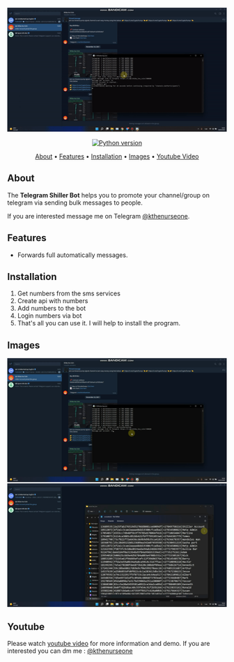 <p align="center"><a href="https://youtu.be/pgINAiz7bsM" target="_blank"><img src="https://github.com/kthenurseone-dev/telegram_shiller_bot/blob/main/shiller.gif?raw=true"></a></p>

<p align="center">
    <a href="https://www.python.org/downloads/release/python-380/"><img src="https://img.shields.io/badge/python-3.8-blue.svg?style=plastic" alt="Python version"></a>
</p>

<p align="center">
  <a href="#about">About</a>
  •
  <a href="#features">Features</a>
  •
  <a href="#installation">Installation</a>
  •
  <a href="#images">Images</a>
  •
  <a href="#youtube">Youtube Video</a>
</p>

## About
The **Telegram Shiller Bot** helps you to promote your channel/group on telegram via sending bulk messages to people.

If you are interested message me on Telegram [@kthenurseone](https://t.me/kthenurseone). 

## Features
- Forwards full automatically messages.



## Installation
1) Get numbers from the sms services
2) Create api with numbers
3) Add numbers to the bot
4) Login numbers via bot
5) That's all you can use it.
I will help to install the program.


## Images
![Telegram Message Bot](https://github.com/kthenurseone-dev/telegram_shiller_bot/blob/main/2.png?raw=true)
![Telegram Message Bot](https://github.com/kthenurseone-dev/telegram_shiller_bot/blob/main/3.png?raw=true)



## Youtube
Please watch [youtube video](https://youtu.be/pgINAiz7bsM) for more information and demo. If you are interested you can dm me : [@kthenurseone](https://t.me/kthenurseone)
